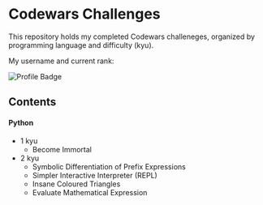 # Codewars Challenges


This repository holds my completed Codewars challeneges, organized by 
programming language and difficulty (kyu).

My username and current rank:

![Profile Badge](https://www.codewars.com/users/newtonsspawn/badges/large)

## Contents


#### Python

- 1 kyu
  - Become Immortal
- 2 kyu
  - Symbolic Differentiation of Prefix Expressions
  - Simpler Interactive Interpreter (REPL)
  - Insane Coloured Triangles
  - Evaluate Mathematical Expression